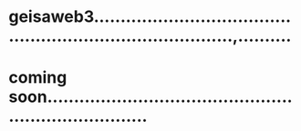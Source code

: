 # geisaweb3...............................................................................,..........
# coming soon........................................................................
